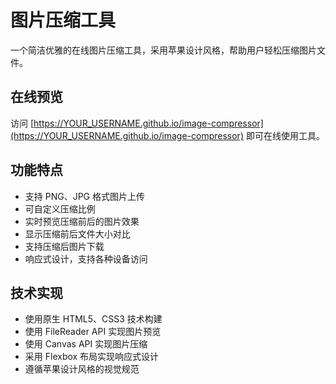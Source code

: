 # 图片压缩工具

一个简洁优雅的在线图片压缩工具，采用苹果设计风格，帮助用户轻松压缩图片文件。

## 在线预览

访问 [https://YOUR_USERNAME.github.io/image-compressor](https://YOUR_USERNAME.github.io/image-compressor) 即可在线使用工具。

## 功能特点

- 支持 PNG、JPG 格式图片上传
- 可自定义压缩比例
- 实时预览压缩前后的图片效果
- 显示压缩前后文件大小对比
- 支持压缩后图片下载
- 响应式设计，支持各种设备访问

## 技术实现

- 使用原生 HTML5、CSS3 技术构建
- 使用 FileReader API 实现图片预览
- 使用 Canvas API 实现图片压缩
- 采用 Flexbox 布局实现响应式设计
- 遵循苹果设计风格的视觉规范 